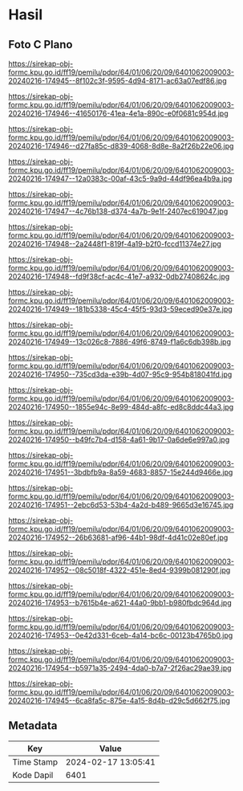 # Hasil

## Foto C Plano

https://sirekap-obj-formc.kpu.go.id/ff19/pemilu/pdpr/64/01/06/20/09/6401062009003-20240216-174945--8f102c3f-9595-4d94-8171-ac63a07edf86.jpg

https://sirekap-obj-formc.kpu.go.id/ff19/pemilu/pdpr/64/01/06/20/09/6401062009003-20240216-174946--41650176-41ea-4e1a-890c-e0f0681c954d.jpg

https://sirekap-obj-formc.kpu.go.id/ff19/pemilu/pdpr/64/01/06/20/09/6401062009003-20240216-174946--d27fa85c-d839-4068-8d8e-8a2f26b22e06.jpg

https://sirekap-obj-formc.kpu.go.id/ff19/pemilu/pdpr/64/01/06/20/09/6401062009003-20240216-174947--12a0383c-00af-43c5-9a9d-44df96ea4b9a.jpg

https://sirekap-obj-formc.kpu.go.id/ff19/pemilu/pdpr/64/01/06/20/09/6401062009003-20240216-174947--4c76b138-d374-4a7b-9e1f-2407ec619047.jpg

https://sirekap-obj-formc.kpu.go.id/ff19/pemilu/pdpr/64/01/06/20/09/6401062009003-20240216-174948--2a2448f1-819f-4a19-b2f0-fccd11374e27.jpg

https://sirekap-obj-formc.kpu.go.id/ff19/pemilu/pdpr/64/01/06/20/09/6401062009003-20240216-174948--fd9f38cf-ac4c-41e7-a932-0db27408624c.jpg

https://sirekap-obj-formc.kpu.go.id/ff19/pemilu/pdpr/64/01/06/20/09/6401062009003-20240216-174949--181b5338-45c4-45f5-93d3-59eced90e37e.jpg

https://sirekap-obj-formc.kpu.go.id/ff19/pemilu/pdpr/64/01/06/20/09/6401062009003-20240216-174949--13c026c8-7886-49f6-8749-f1a6c6db398b.jpg

https://sirekap-obj-formc.kpu.go.id/ff19/pemilu/pdpr/64/01/06/20/09/6401062009003-20240216-174950--735cd3da-e39b-4d07-95c9-954b818041fd.jpg

https://sirekap-obj-formc.kpu.go.id/ff19/pemilu/pdpr/64/01/06/20/09/6401062009003-20240216-174950--1855e94c-8e99-484d-a8fc-ed8c8ddc44a3.jpg

https://sirekap-obj-formc.kpu.go.id/ff19/pemilu/pdpr/64/01/06/20/09/6401062009003-20240216-174950--b49fc7b4-d158-4a61-9b17-0a6de6e997a0.jpg

https://sirekap-obj-formc.kpu.go.id/ff19/pemilu/pdpr/64/01/06/20/09/6401062009003-20240216-174951--3bdbfb9a-8a59-4683-8857-15e244d9466e.jpg

https://sirekap-obj-formc.kpu.go.id/ff19/pemilu/pdpr/64/01/06/20/09/6401062009003-20240216-174951--2ebc6d53-53b4-4a2d-b489-9665d3e16745.jpg

https://sirekap-obj-formc.kpu.go.id/ff19/pemilu/pdpr/64/01/06/20/09/6401062009003-20240216-174952--26b63681-af96-44b1-98df-4d41c02e80ef.jpg

https://sirekap-obj-formc.kpu.go.id/ff19/pemilu/pdpr/64/01/06/20/09/6401062009003-20240216-174952--08c5018f-4322-451e-8ed4-9399b081290f.jpg

https://sirekap-obj-formc.kpu.go.id/ff19/pemilu/pdpr/64/01/06/20/09/6401062009003-20240216-174953--b7615b4e-a621-44a0-9bb1-b980fbdc964d.jpg

https://sirekap-obj-formc.kpu.go.id/ff19/pemilu/pdpr/64/01/06/20/09/6401062009003-20240216-174953--0e42d331-6ceb-4a14-bc6c-00123b4765b0.jpg

https://sirekap-obj-formc.kpu.go.id/ff19/pemilu/pdpr/64/01/06/20/09/6401062009003-20240216-174954--b5971a35-2494-4da0-b7a7-2f26ac29ae39.jpg

https://sirekap-obj-formc.kpu.go.id/ff19/pemilu/pdpr/64/01/06/20/09/6401062009003-20240216-174945--6ca8fa5c-875e-4a15-8d4b-d29c5d662f75.jpg


## Metadata

| Key        | Value               |
| ---------- | ------------------- |
| Time Stamp | 2024-02-17 13:05:41 |
| Kode Dapil | 6401                |



